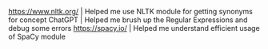 https://www.nltk.org/ | Helped me use NLTK module for getting synonyms for concept
ChatGPT | Helped me brush up the Regular Expressions and debug some errors
https://spacy.io/ | Helped me understand efficient usage of SpaCy module
